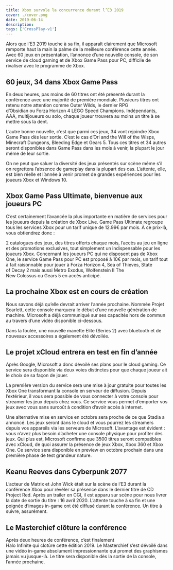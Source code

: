 ```yaml
---
title: Xbox survole la concurrence durant l’E3 2019
cover: ./cover.png
date: 2019-06-14
description: 
tags: ['CrossPlay-v1']
---
```

Alors que l’E3 2019 touche à sa fin, il apparaît clairement que Microsoft remporte haut la main la palme de la meilleure conférence cette année. Avec 60 jeux en présentation, l’annonce d’une nouvelle console, de son service de cloud gaming et de Xbox Game Pass pour PC, difficile de rivaliser avec le programme de Xbox.

## 60 jeux, 34 dans Xbox Game Pass
En deux heures, pas moins de 60 titres ont été présenté durant la conférence avec une majorité de première mondiale. Plusieurs titres ont retenu notre attention comme Outer Wilds, le dernier RPG d’Obsidian ou Forza Horizon 4 LEGO Speed Champions. Indépendants, AAA, multijoueurs ou solo, chaque joueur trouvera au moins un titre à se mettre sous la dent.

L’autre bonne nouvelle, c’est que parmi ces jeux, 34 vont rejoindre Xbox Game Pass dès leur sortie. C’est le cas d’Ori and the Will of the Wisps, Minecraft Dungeons, Bleeding Edge et Gears 5. Tous ces titres et 34 autres seront disponibles dans Game Pass dans les mois à venir, la plupart le jour même de leur sortie.

On ne peut que saluer la diversité des jeux présentés sur scène même s’il on regrettera l’absence de gameplay dans la plupart des cas. L’attente, elle, est bien réelle et l’année à venir promet de grandes expériences pour les joueurs Xbox et Windows 10.

## Xbox Game Pass Ultimate, bienvenue aux joueurs PC 
C’est certainement l’avancée la plus importante en matière de services pour les joueurs depuis la création de Xbox Live. Game Pass Ultimate regroupe tous les services Xbox pour un tarif unique de 12.99€ par mois. À ce prix-là, vous obtiendrez donc :  

2 catalogues des jeux, des titres offerts chaque mois, l’accès au jeu en ligne et des promotions exclusives, tout simplement un indispensable pour les joueurs Xbox. Concernant les joueurs PC qui ne disposent pas de Xbox One, le service Game Pass pour PC est proposé à 10€ par mois, un tarif tout à fait raisonnable pour jouer à Forza Horizon 4, Sea of Thieves, State of Decay 2 mais aussi Metro Exodus, Wolfenstein II The New Colossus ou Gears 5 en accès anticipé. 

## La prochaine Xbox est en cours de création 
Nous savons déjà qu’elle devrait arriver l’année prochaine. Nommée Projet Scarlett, cette console marquera le début d’une nouvelle génération de machine. Microsoft a déjà communiqué sur ses capacités hors de commun au travers d’une vidéo disponible ci-dessous. 

Dans la foulée, une nouvelle manette Elite (Series 2) avec bluetooth et de nouveaux accessoires a également été dévoilée. 

## Le projet xCloud entrera en test en fin d’année 
Après Google, Microsoft a donc dévoilé ses plans pour le cloud gaming. Ce service sera disponible via deux voies distinctes pour que chaque joueur ait le choix de sa façon de jouer.  

La première version du service sera une mise à jour gratuite pour toutes les Xbox One transformant la console en serveur de diffusion. Depuis l’extérieur, il vous sera possible de vous connecter à votre console pour streamer les jeux depuis chez vous. Ce service vous permet d’emporter vos jeux avec vous sans surcoût à condition d’avoir accès à internet. 

Une alternative mise en service en octobre sera proche de ce que Stadia a annoncé. Les jeux seront dans le cloud et vous pourrez les streamers depuis vos appareils via les serveurs de Microsoft. L’avantage est évident : vous n’avez plus besoin d’acheter une console physique pour profiter des jeux. Qui plus est, Microsoft confirme que 3500 titres seront compatibles avec xCloud, de quoi assurer la présence de jeux Xbox, Xbox 360 et Xbox One. Ce service sera disponible en preview en octobre prochain dans une première phase de test grandeur nature. 

## Keanu Reeves dans Cyberpunk 2077 
L’acteur de Matrix et John Wick était sur la scène de l’E3 durant la conférence Xbox pour révéler sa présence dans le dernier titre de CD Project Red. Après un trailer en CGI, il est apparu sur scène pour nous livrer la date de sortie du titre : 16 avril 2020. L’attente touche à sa fin et une poignée d’images in-game ont été diffusé durant la conférence. Un titre à suivre, assurément. 

## Le Masterchief clôture la conférence 
Après deux heures de conférence, c’est finalement Halo Infinite qui clotûre cette édition 2019. Le Masterchief s’est dévoilé dans une vidéo in-game absolument impressionnante qui promet des graphismes jamais vu jusque-là. Le titre sera disponible dès la sortie de la console, l’année prochaine. 

